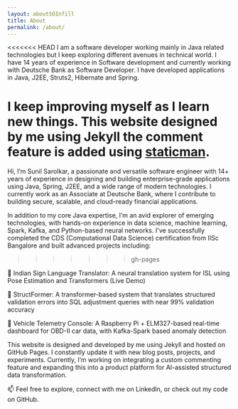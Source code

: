 ```yaml
---
layout: aboutSOInfill
title: About
permalink: /about/
---
```



<<<<<<< HEAD
I am a software developer working mainly in Java related technologies but I keep exploring different avenues in technical world. I have 14 years of experience in Software development and currently working with Deutsche Bank as Software Developer. I have developed applications in Java, J2EE, Struts2, Hibernate and Spring.

I keep improving myself as I learn new things. This website designed by me using Jekyll the comment feature is added using [staticman](https://staticman.net/).
=======
Hi, I’m Sunil Sarolkar, a passionate and versatile software engineer with 14+ years of experience in designing and building enterprise-grade applications using Java, Spring, J2EE, and a wide range of modern technologies. I currently work as an Associate at Deutsche Bank, where I contribute to building secure, scalable, and cloud-ready financial applications.

In addition to my core Java expertise, I’m an avid explorer of emerging technologies, with hands-on experience in data science, machine learning, Spark, Kafka, and Python-based neural networks. I've successfully completed the CDS (Computational Data Science) certification from IISc Bangalore and built advanced projects including:
>>>>>>> gh-pages

🤟 Indian Sign Language Translator: A neural translation system for ISL using Pose Estimation and Transformers (Live Demo)

🔁 StructFormer: A transformer-based system that translates structured validation errors into SQL adjustment queries with near 99% validation accuracy

🚗 Vehicle Telemetry Console: A Raspberry Pi + ELM327-based real-time dashboard for OBD-II car data, with Kafka-Spark based anomaly detection

This website is designed and developed by me using Jekyll and hosted on GitHub Pages. I constantly update it with new blog posts, projects, and experiments. Currently, I’m working on integrating a custom commenting feature and expanding this into a product platform for AI-assisted structured data transformation.

📫 Feel free to explore, connect with me on LinkedIn, or check out my code on GitHub.
